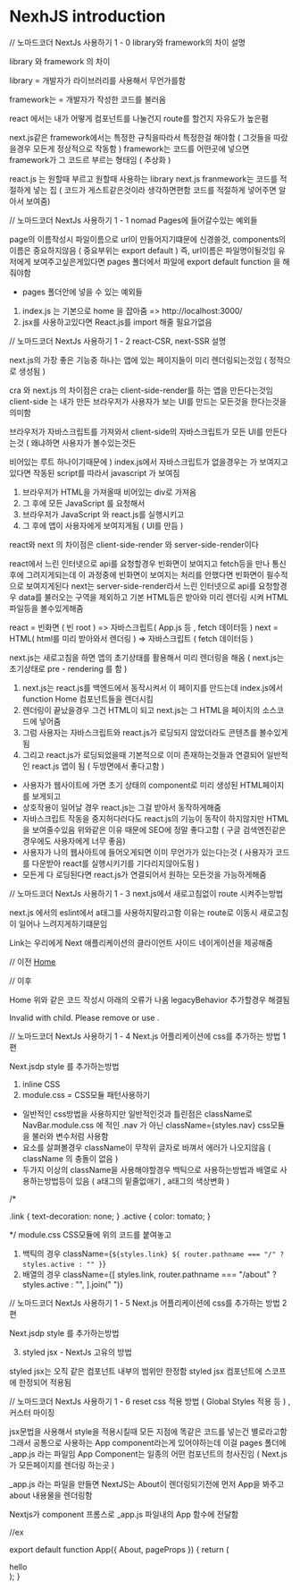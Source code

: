 # NexhJS introduction

// 노마드코더 NextJs 사용하기 1 - 0 library와 framework의 차이 설명

library 와 framework 의 차이

library = 개발자가 라이브러리를 사용해서 무언가를함

framework는 = 개발자가 작성한 코드를 불러옴

react 에서는 내가 어떻게 컴포넌트를 나눌건지 route를 할건지 자유도가 높은폄

next.js같은 framework에서는 특정한 규칙을따라서 특정한걸 해야함 ( 그것들을 따랐을경우 모든게 정상적으로 작동함 )
framework는 코드를 어떤곳에 넣으면 framework가 그 코드르 부르는 형태임 ( 추상화 )

react.js 는 원할때 부르고 원할때 사용하는 library
next.js franmework는 코드를 적절하게 넣는 집 ( 코드가 게스트같은것이라 생각하면편함 코드를 적절하게 넣어주면 알아서 보여줌)

// 노마드코더 NextJs 사용하기 1 - 1 nomad Pages에 들어갈수있는 예외들

page의 이름작성시 파일이름으로 url이 만들어지기떄문에 신경쓸것, components의 이름은 중요하지않음 ( 중요부위는 export default ) 즉, url이름은 파일명이될것임
유저에게 보여주고싶은게있다면 pages 폴더에서 파일에 export default function 을 해줘야함

- pages 폴더안에 넣을 수 있는 예외들

1. index.js 는 기본으로 home 을 잡아줌 => http://localhost:3000/
2. jsx를 사용하고있다면 React.js를 import 해줄 필요가없음

// 노마드코더 NextJs 사용하기 1 - 2 react-CSR, next-SSR 설명

next.js의 가장 좋은 기능중 하나는 앱에 있는 페이지들이 미리 렌더링되는것임 ( 정적으로 생성됨 )

cra 와 next.js 의 차이점은
cra는 client-side-render를 하는 앱을 만든다는것임
client-side 는 내가 만든 브라우저가 사용자가 보는 UI를 만드는 모든것을 한다는것을 의미함

브라우저가 자바스크립트를 가져와서 client-side의 자바스크립트가 모든 UI를 만든다는것 ( 왜냐하면 사용자가 볼수있는것든 <div id="root"><div> 비어있는 루트 하나이기때문에 )
index.js에서 자바스크립트가 없을경우는 <noscript>가 보여지고 있다면 작동된 script를 따라서 javascript 가 보여짐

1. 브라우저가 HTML을 가져올때 비어있는 div로 가져옴
2. 그 후에 모든 JavaScript 를 요청해서
3. 브라우저가 JavaScript 와 react.js를 실행시키고
4. 그 후에 앱이 사용자에게 보여지게됨 ( UI를 만듬 )

react와 next 의 차이점은 client-side-render 와 server-side-render이다

react에서 느린 인터넷으로 api를 요청할경우 빈화면이 보여지고 fetch등을 만나 통신후에 그려지게되는데 이 과정중에 빈화면이 보여지는 처리를 안했다면 빈화면이 필수적으로 보여지게된다
next는 server-side-render라서 느린 인터넷으로 api를 요청할경우 data를 불러오는 구역을 제외하고 기본 HTML등은 받아와 미리 렌더링 시켜 HTML파일등을 볼수있게해줌

react = 빈화면 ( 빈 root ) => 자바스크립트( App.js 등 , fetch 데이터등 )
next = HTML( html를 미리 받아와서 렌더링 ) => 자바스크립트 ( fetch 데이터등 )

next.js는 새로고침을 하면 앱의 초기상태를 활용해서 미리 렌더링을 해옴 ( next.js는 초기상태로 pre - rendering 를 함 )

1. next.js는 react.js를 백엔드에서 동작시켜서 이 페이지를 만드는데 index.js에서 function Home 컴포넌트들을 렌더시킴
2. 렌더링이 끝났을경우 그건 HTML이 되고 next.js는 그 HTML을 페이지의 소스코드에 넣어줌
3. 그럼 사용자는 자바스크립트와 react.js가 로딩되지 않았더라도 콘텐츠를 볼수있게됨
4. 그리고 react.js가 로딩되었을때 기본적으로 이미 존재하는것들과 연결되어 일반적인 react.js 앱이 됨 ( 두방면에서 좋다고함 )

- 사용자가 웹사이트에 가면 초기 상태의 component로 미리 생성된 HTML페이지를 보게되고
- 상호작용이 일어날 경우 react.js는 그걸 받아서 동작하게해줌
- 자바스크립트 작동을 중지허다러다도 react.js의 기능이 동작이 하지않지만 HTML을 보여줄수있음
  위와같은 이유 때문에 SEO에 정말 좋다고함 ( 구글 검색엔진같은경우에도 사용자에게 너무 좋음)
- 사용자가 나의 웹사아트에 들어오게되면 이미 무언가가 있는다는것 ( 사용자가 코드를 다운받아 react를 실행시키기를 기다리지않아도됨 )
- 모든게 다 로딩된다면 react.js가 연결되어서 원하는 모든것을 가능하게해줌

// 노마드코더 NextJs 사용하기 1 - 3 next.js에서 새로고침없이 route 시켜주는방법

next.js 에서의 eslint에서 a태그를 사용하지말라고함
이유는 route로 이동시 새로고침이 일어나 느려지게하기떄문임

Link는 우리에게 Next 애플리케이션의 클라이언트 사이드 네이게이션을 제공해줌

// 이전
<a href="/">Home</a>

// 이후

<Link  href="/">
  <a>Home</a>
</Link>
위와 같은 코드 작성시 아래의 오류가 나옴  legacyBehavior 추가할경우 해결됨

Invalid <Link> with <a> child. Please remove <a> or use <Link legacyBehavior>.

// 노마드코더 NextJs 사용하기 1 - 4 Next.js 어플리케이션에 css를 추가하는 방법 1편

Next.jsdp style 를 추가하는방법

1. inline CSS
2. module.css = CSS모듈 패턴사용하기

- 일반적인 css방법을 사용하지만 일반적인것과 틀린점은 className로 NavBar.module.css 에 적인 .nav 가 아닌 className={styles.nav} css모듈을 불러와 변수처럼 사용함
- 요소를 살펴볼경우 className이 무작위 글자로 바껴서 에러가 나오지않음 ( className 의 충돌이 없음 )
- 두가지 이상의 className을 사용해야할경우 백틱으로 사용하는방법과 배열로 사용하는방법등이 있음 ( a태그의 밑줄없애기 , a태그의 색상변화 )

/\*

.link {
text-decoration: none;
}
.active {
color: tomato;
}

\*/
module.css CSS모듈에 위의 코드를 붙여놓고

1.  백틱의 경우
    className={`${styles.link} ${
  router.pathname === "/" ? styles.active : ""
}`}
2.  배열의 경우
    className={[
    styles.link,
    router.pathname === "/about" ? styles.active : "",
    ].join(" ")}

// 노마드코더 NextJs 사용하기 1 - 5 Next.js 어플리케이션에 css를 추가하는 방법 2편

Next.jsdp style 를 추가하는방법

3. styled jsx - NextJs 고유의 방법

<style jsx>{`
        nav {
          background-color: tomato;
        }
        a {
          text-decoration: none;
        }
      `}</style>

styled jsx는 오직 같은 컴포넌트 내부의 범위만 한정함
styled jsx 컴포넌트에 스코프에 한정되어 적용됨

// 노마드코더 NextJs 사용하기 1 - 6 reset css 적용 방법 ( Global Styles 적용 등 ) , 커스터 마이징

jsx문법을 사용해서 style을 적용시킬때 모든 지점에 똑같은 코드를 넣는건 별로라고함
그래서 공통으로 사용하는 App component라는게 있어야하는데 이걸 pages 폴더에 \_app.js 라는 파일임
App Component는 일종의 어떤 컴포넌트의 청사진임 ( Next.js 가 모든페이지를 렌더링 하는곳 )

\_app.js 라는 파일을 만들면
NextJS는 About이 렌더링되기전에 먼저 App을 봐주고 about 내용물을 렌더링함

Nextjs가 component 프롬스로 \_app.js 파일내의 App 함수에 전달함

//ex

export default function App({ About, pageProps }) {
return (
<div>
<About {...pageProps} />
<span>hello</span>
</div>
);
}
